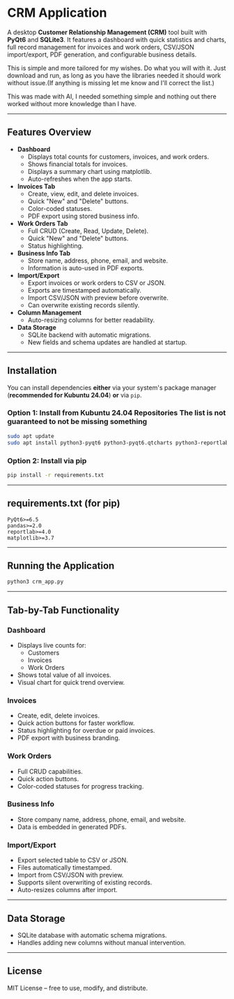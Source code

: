 # CRM Application

A desktop **Customer Relationship Management (CRM)** tool built with **PyQt6** and **SQLite3**.
It features a dashboard with quick statistics and charts, full record management for invoices and work orders, CSV/JSON import/export, PDF generation, and configurable business details.

This is simple and more tailored for my wishes. Do what you will with it. Just download and run, as long as you have the libraries needed it should work without issue.(If anything is missing let me know and I'll correct the list.)

This was made with AI, I needed something simple and nothing out there worked without more knowledge than I have.

---

## **Features Overview**
- **Dashboard**
  - Displays total counts for customers, invoices, and work orders.
  - Shows financial totals for invoices.
  - Displays a summary chart using matplotlib.
  - Auto-refreshes when the app starts.
- **Invoices Tab**
  - Create, view, edit, and delete invoices.
  - Quick "New" and "Delete" buttons.
  - Color-coded statuses.
  - PDF export using stored business info.
- **Work Orders Tab**
  - Full CRUD (Create, Read, Update, Delete).
  - Quick "New" and "Delete" buttons.
  - Status highlighting.
- **Business Info Tab**
  - Store name, address, phone, email, and website.
  - Information is auto-used in PDF exports.
- **Import/Export**
  - Export invoices or work orders to CSV or JSON.
  - Exports are timestamped automatically.
  - Import CSV/JSON with preview before overwrite.
  - Can overwrite existing records silently.
- **Column Management**
  - Auto-resizing columns for better readability.
- **Data Storage**
  - SQLite backend with automatic migrations.
  - New fields and schema updates are handled at startup.

---

## **Installation**

You can install dependencies **either** via your system's package manager (**recommended for Kubuntu 24.04**) **or** via `pip`.

### **Option 1: Install from Kubuntu 24.04 Repositories** **The list is not guaranteed to not be missing something**
```bash
sudo apt update
sudo apt install python3-pyqt6 python3-pyqt6.qtcharts python3-reportlab python3-pandas python3-matplotlib sqlite3 libqt6sql6-sqlite python3-openpyxl python3-pylsp
```

### **Option 2: Install via pip**
```bash
pip install -r requirements.txt
```

---

## **requirements.txt** (for pip)
```
PyQt6>=6.5
pandas>=2.0
reportlab>=4.0
matplotlib>=3.7
```

---

## **Running the Application**
```bash
python3 crm_app.py
```

---

## **Tab-by-Tab Functionality**

### **Dashboard**
- Displays live counts for:
  - Customers
  - Invoices
  - Work Orders
- Shows total value of all invoices.
- Visual chart for quick trend overview.

### **Invoices**
- Create, edit, delete invoices.
- Quick action buttons for faster workflow.
- Status highlighting for overdue or paid invoices.
- PDF export with business branding.

### **Work Orders**
- Full CRUD capabilities.
- Quick action buttons.
- Color-coded statuses for progress tracking.

### **Business Info**
- Store company name, address, phone, email, and website.
- Data is embedded in generated PDFs.

### **Import/Export**
- Export selected table to CSV or JSON.
- Files automatically timestamped.
- Import from CSV/JSON with preview.
- Supports silent overwriting of existing records.
- Auto-resizes columns after import.

---

## **Data Storage**
- SQLite database with automatic schema migrations.
- Handles adding new columns without manual intervention.

---

## **License**
MIT License – free to use, modify, and distribute.
